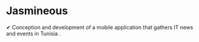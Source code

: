 # Jasmineous
✔ Conception and development of a mobile application that gathers IT news and events in Tunisia .
